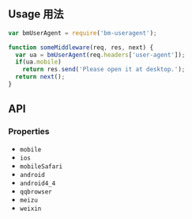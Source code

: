## Usage 用法

```js
var bmUserAgent = require('bm-useragent');

function someMiddleware(req, res, next) {
  var ua = bmUserAgent(req.headers['user-agent']);
  if(ua.mobile)
    return res.send('Please open it at desktop.');
  return next();
}
```


## API

### Properties

 - `mobile`
 - `ios` 
 - `mobileSafari`
 - `android`
 - `android4_4`
 - `qqbrowser`
 - `meizu`
 - `weixin`